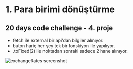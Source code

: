 # 1. Para birimi dönüştürme 

## 20 days code challenge - 4. proje

- fetch ile external bir api'dan bilgiler alınıyor.
- buton hariç her şey tek bir fonskiyon ile yapılıyor.
- .toFixed(2) ile  noktadan sonraki sadece 2 hane alınıyor.

![exchangeRates screenshot](https://github.com/burakk432/20dc_4_exchangeRates/blob/main/exchange_ss.JPG)
